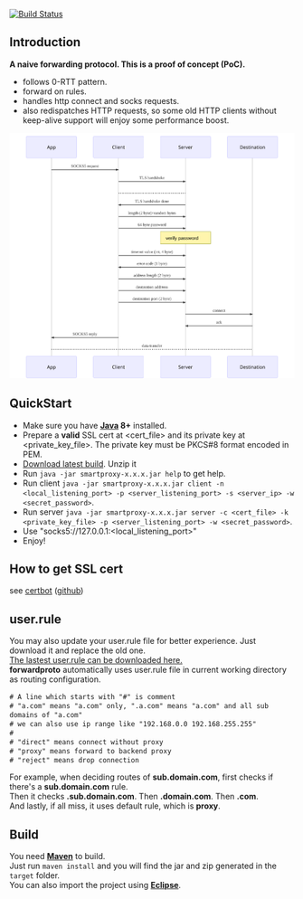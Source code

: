 [![Build Status](https://travis-ci.com/Immueggpain/forwardproto.svg?branch=master)](https://travis-ci.com/Immueggpain/forwardproto)

## Introduction 

**A naive forwarding protocol. This is a proof of concept (PoC).**

- follows 0-RTT pattern.
- forward on rules.
- handles http connect and socks requests.
- also redispatches HTTP requests, so some old HTTP clients without keep-alive support will enjoy some performance boost.

![diagram](diagram.svg)

[//]: # (<img src="diagram.svg" width="90%">)

## QuickStart
* Make sure you have **[Java](https://jdk.java.net/11/) 8+** installed. 
* Prepare a **valid** SSL cert at <cert_file> and its private key at <private_key_file>. The private key must be PKCS#8 format encoded in PEM.
* [Download latest build](https://github.com/Immueggpain/forwardproto/releases). Unzip it
* Run `java -jar smartproxy-x.x.x.jar help` to get help.
* Run client `java -jar smartproxy-x.x.x.jar client -n <local_listening_port> -p <server_listening_port> -s <server_ip> -w <secret_password>`.
* Run server `java -jar smartproxy-x.x.x.jar server -c <cert_file> -k <private_key_file> -p <server_listening_port> -w <secret_password>`.
* Use "socks5://127.0.0.1:<local_listening_port>"
* Enjoy!

## How to get SSL cert
see [certbot](https://certbot.eff.org/) ([github](https://github.com/certbot/certbot))

## user.rule
You may also update your user.rule file for better experience. Just download it and replace the old one.  
[The lastest user.rule can be downloaded here.](user.rule)  
**forwardproto** automatically uses user.rule file in current working directory as routing configuration.  
```
# A line which starts with "#" is comment
# "a.com" means "a.com" only, ".a.com" means "a.com" and all sub domains of "a.com" 
# we can also use ip range like "192.168.0.0 192.168.255.255"
#
# "direct" means connect without proxy
# "proxy" means forward to backend proxy
# "reject" means drop connection
```
For example, when deciding routes of **sub.domain.com**, first checks if there's a **sub.domain.com** rule.  
Then it checks **.sub.domain.com**. Then **.domain.com**. Then **.com**.  
And lastly, if all miss, it uses default rule, which is **proxy**.

## Build
You need [**Maven**](https://maven.apache.org/) to build.  
Just run `maven install` and you will find the jar and zip generated in the `target` folder.  
You can also import the project using [**Eclipse**](https://www.eclipse.org/).
